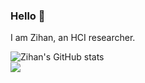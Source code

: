 ### Hello 👋

I am Zihan, an HCI researcher.

<!--
**Mamin78/Mamin78** is a ✨ _special_ ✨ repository because its `README.md` (this file) appears on your GitHub profile.

Here are some ideas to get you started:

- 🔭 I’m currently working on ...
- 🌱 I’m currently learning ...
- 👯 I’m looking to collaborate on ...
- 🤔 I’m looking for help with ...
- 💬 Ask me about ...
- 📫 How to reach me: ...
- 😄 Pronouns: ...
- ⚡ Fun fact: ...
-->

![Zihan's GitHub stats](https://github-readme-stats.vercel.app/api?username=YHX6&theme=gruvbox&show_icons=true&bg_color=45,353b48,2f3640&text_color=f5f6fa&title_color=ffa502&icon_color=f6b93b&border_color=ced6e0)
<br>
<a href="https://github.com/anuraghazra/github-readme-stats">
  <img align="center" src="https://github-readme-stats.vercel.app/api/top-langs/?username=YHX6&layout=compact&theme=dracula&bg_color=45,353b48,2f3640&text_color=f5f6fa&title_color=ffa502&icon_color=f6b93b&border_color=ced6e0" />
</a>
<br>
